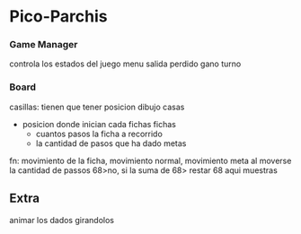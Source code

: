 # Pico-Parchis

### Game Manager
controla los estados del juego
menu
salida
perdido
gano
turno

### Board
casillas:
  tienen que tener posicion
  dibujo
casas
  - posicion donde inician cada fichas
  fichas
    - cuantos pasos la ficha a recorrido
    - la cantidad de pasos que ha dado
metas

fn: movimiento de la ficha, movimiento normal, movimiento meta
  al moverse la cantidad de passos 68>no, si la suma de 68> restar 68
  aqui muestras


## Extra 
animar los dados girandolos